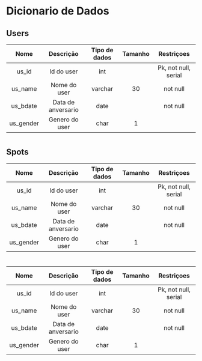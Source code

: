 # Dicionario de Dados


## Users

| Nome        | Descrição           |   Tipo de dados   |   Tamanho    | Restriçoes           |
|   :----:    |    :----:           |      :----:       |    :----:    |     :----:           |
| us_id       | Id do user          | int               |              | Pk, not null, serial |
| us_name     | Nome do user        | varchar           |    30        | not null             |
| us_bdate    | Data de anversario  | date              |              | not null             |
| us_gender   | Genero do user      | char              | 1            |                      |


#

## Spots

| Nome        | Descrição           |   Tipo de dados   |   Tamanho    | Restriçoes           |
|   :----:    |    :----:           |      :----:       |    :----:    |     :----:           |
| us_id       | Id do user          | int               |              | Pk, not null, serial |
| us_name     | Nome do user        | varchar           |    30        | not null             |
| us_bdate    | Data de anversario  | date              |              | not null             |
| us_gender   | Genero do user      | char              | 1            |                      |

#

| Nome        | Descrição           |   Tipo de dados   |   Tamanho    | Restriçoes           |
|   :----:    |    :----:           |      :----:       |    :----:    |     :----:           |
| us_id       | Id do user          | int               |              | Pk, not null, serial |
| us_name     | Nome do user        | varchar           |    30        | not null             |
| us_bdate    | Data de anversario  | date              |              | not null             |
| us_gender   | Genero do user      | char              | 1            |                      |